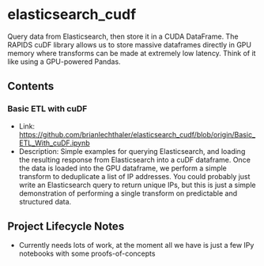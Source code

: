 # elasticsearch_cudf
Query data from Elasticsearch, then store it in a CUDA DataFrame. The RAPIDS cuDF library allows us to store massive dataframes directly in GPU memory where transforms can be made at extremely low latency. Think of it like using a GPU-powered Pandas.

## Contents
### Basic ETL with cuDF
* Link: https://github.com/brianlechthaler/elasticsearch_cudf/blob/origin/Basic_ETL_With_cuDF.ipynb
* Description: Simple examples for querying Elasticsearch, and loading the resulting response from Elasticsearch into a cuDF dataframe. Once the data is loaded into the GPU dataframe, we perform a simple transform to deduplicate a list of IP addresses. You could probably just write an Elasticsearch query to return unique IPs, but this is just a simple demonstration of performing a single transform on predictable and structured data.

## Project Lifecycle Notes
* Currently needs lots of work, at the moment all we have is just a few IPy notebooks with some proofs-of-concepts 

